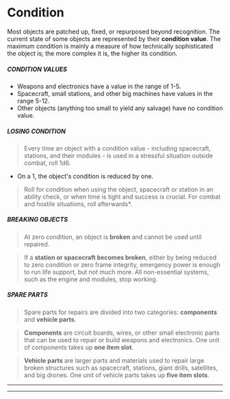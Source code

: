 
# Condition

 Most objects are patched up, fixed, or repurposed beyond recognition. The current state of some objects are represented by their **condition value**. The maximum condition is mainly a measure of how technically sophisticated the object is; the more complex it is, the higher its condition.

##### CONDITION VALUES
- Weapons and electronics have a value in the range of 1-5.
- Spacecraft, small stations, and other big machines have values in the range 5-12.
- Other objects (anything too small to yield any salvage) have no condition value.


##### LOSING CONDITION
> Every time an object with a condition value - including spacecraft, stations, and their modules - is used in a stressful situation outside combat, roll 1d6.
- On a 1, the object's condition is reduced by one.
> Roll for condition when using the object, spacecraft or station in an ability check, or when time is tight and success is crucial. For combat and hostile situations, roll afterwards*.


##### BREAKING OBJECTS
> At zero condition, an object is **broken** and cannot be used until repaired.

> If a **station or spacecraft becomes broken**, either by  being reduced to zero condition or zero frame integrity, emergency power is enough to run life support, but not much more. All non-essential systems, such as the engine and modules, stop working.


##### SPARE PARTS
> Spare parts for repairs are divided into two categories: **components** and **vehicle parts**.

> **Components** are circuit boards, wires, or other small electronic parts that can be used to repair or build weapons and electronics. One unit of components takes up **one item slot**.

> **Vehicle parts** are larger parts and materials used to repair large broken structures such as spacecraft, stations, giant drills, satellites, and big drones. One unit of vehicle parts takes up **five item slots**.



---
---
